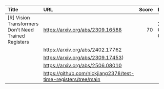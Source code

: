 | Title                                                | URL                                                            |   Score | Date                |
|:-----------------------------------------------------|:---------------------------------------------------------------|--------:|:--------------------|
| [R] Vision Transformers Don't Need Trained Registers | https://arxiv.org/abs/2309.16588                               |      70 | 2025-06-16 03:56:54 |
|                                                      | https://arxiv.org/abs/2402.17762                               |         |                     |
|                                                      | https://arxiv.org/abs/2309.17453)                              |         |                     |
|                                                      | https://arxiv.org/abs/2506.08010                               |         |                     |
|                                                      | https://github.com/nickjiang2378/test-time-registers/tree/main |         |                     |